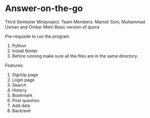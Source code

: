 # Answer-on-the-go
Third Semester Miniproject. 
Team Members: Manish Soni, Muhammad Usman and Omkar Metri
Basic version of quora

Pre-requisite to run the program
1. Python
2. Install tkinter
3. Before running make sure all the files are in the same directory.

Features:
1. SignUp page
2. Login page
3. Search
4. History
5. Bookmark
6. Post question
7. Add data
8. Back/exit
